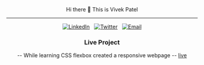 
<center>
 Hi there 👋 This is Vivek Patel
</center>

----------------------------------------------------------------

<center>

[![LinkedIn](https://img.shields.io/badge/LinkedIn-0077B5?style=for-the-badge&logo=linkedin&logoColor=white)](https://www.linkedin.com/in/patelvivek7879/)
&nbsp;
[![Twitter](https://img.shields.io/badge/Twitter-1DA1F2?style=for-the-badge&logo=twitter&logoColor=white)](https://twitter.com/patelvivek7879)
&nbsp;
[![Email](https://img.shields.io/badge/Email-0077B5?style=for-the-badge&logo=gmail)](mailto:patelvivek7879@gmail.com)

</cetner>

### Live Project 

-- While learning CSS flexbox created a responsive webpage 
-- [live](https://patelvivek7879.github.io/trillo-flex-box/)
